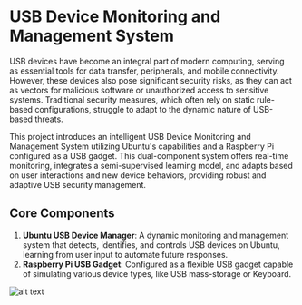 # USB Device Monitoring and Management System

USB devices have become an integral part of modern computing, serving as essential tools for data transfer, peripherals, and mobile connectivity. However, these devices also pose significant security risks, as they can act as vectors for malicious software or unauthorized access to sensitive systems. Traditional security measures, which often rely on static rule-based configurations, struggle to adapt to the dynamic nature of USB-based threats.

This project introduces an intelligent USB Device Monitoring and Management System utilizing Ubuntu's capabilities and a Raspberry Pi configured as a USB gadget. This dual-component system offers real-time monitoring, integrates a semi-supervised learning model, and adapts based on user interactions and new device behaviors, providing robust and adaptive USB security management.

## Core Components
1. **Ubuntu USB Device Manager**: A dynamic monitoring and management system that detects, identifies, and controls USB devices on Ubuntu, learning from user input to automate future responses.
2. **Raspberry Pi USB Gadget**: Configured as a flexible USB gadget capable of simulating various device types, like USB mass-storage or Keyboard.

![alt text](https://github.com/halelitzhaki/Halel-USB-Protection/main/USB_Protection_Image.jpg?raw=true)
